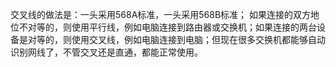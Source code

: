 交叉线的做法是：一头采用568A标准，一头采用568B标准；
如果连接的双方地位不对等的，则使用平行线，例如电脑连接到路由器或交换机；如果连接的两台设备是对等的，则使用交叉线，例如电脑连接到电脑；但现在很多交换机都能够自动识别网线了，不管交叉还是直通，都能正常使用。
